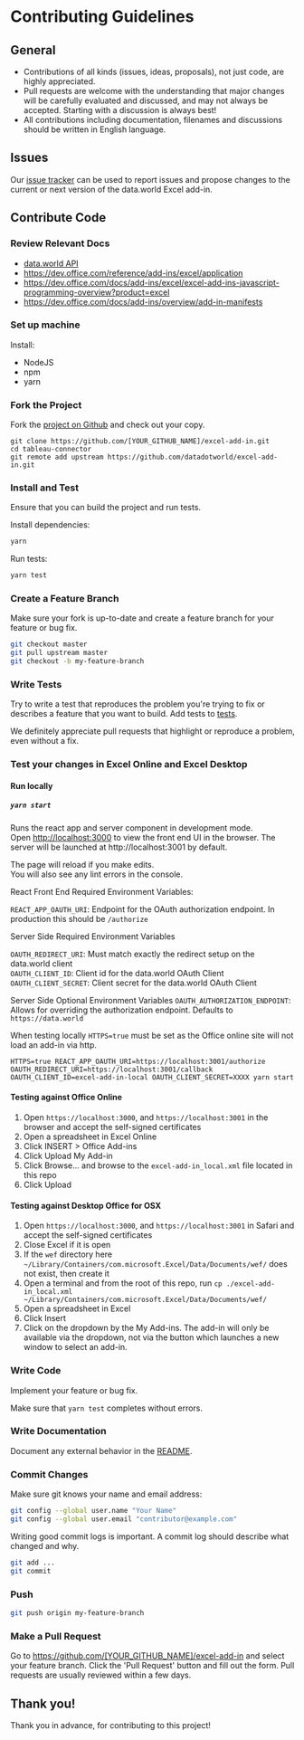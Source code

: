 # Contributing Guidelines

## General

* Contributions of all kinds (issues, ideas, proposals), not just code, are highly appreciated.
* Pull requests are welcome with the understanding that major changes will be carefully evaluated 
and discussed, and may not always be accepted. Starting with a discussion is always best!
* All contributions including documentation, filenames and discussions should be written in English language.

## Issues

Our [issue tracker](https://github.com/datadotworld/excel-add-in/issues) can be used to report 
issues and propose changes to the current or next version of the data.world Excel add-in.

## Contribute Code

### Review Relevant Docs

* [data.world API](https://docs.data.world/documentation/api)
* https://dev.office.com/reference/add-ins/excel/application
* https://dev.office.com/docs/add-ins/excel/excel-add-ins-javascript-programming-overview?product=excel
* https://dev.office.com/docs/add-ins/overview/add-in-manifests

### Set up machine

Install:

* NodeJS
* npm
* yarn

### Fork the Project

Fork the [project on Github](https://github.com/datadotworld/excel-add-in) and check out your copy.

```
git clone https://github.com/[YOUR_GITHUB_NAME]/excel-add-in.git
cd tableau-connector
git remote add upstream https://github.com/datadotworld/excel-add-in.git
```

### Install and Test

Ensure that you can build the project and run tests.

Install dependencies:
```bash
yarn
```

Run tests:
```bash
yarn test
```

### Create a Feature Branch

Make sure your fork is up-to-date and create a feature branch for your feature or bug fix.

```bash
git checkout master
git pull upstream master
git checkout -b my-feature-branch
```

### Write Tests

Try to write a test that reproduces the problem you're trying to fix or describes a feature that 
you want to build. Add tests to [tests](tests).

We definitely appreciate pull requests that highlight or reproduce a problem, even without a fix.

### Test your changes in Excel Online and Excel Desktop

#### Run locally

##### `yarn start`

Runs the react app and server component in development mode.<br>
Open [http://localhost:3000](http://localhost:3000) to view the front end UI in the browser.
The server will be launched at http://localhost:3001 by default.

The page will reload if you make edits.<br>
You will also see any lint errors in the console.

React Front End Required Environment Variables:

`REACT_APP_OAUTH_URI`: Endpoint for the OAuth authorization endpoint.  In production this should be `/authorize`

Server Side Required Environment Variables

`OAUTH_REDIRECT_URI`: Must match exactly the redirect setup on the data.world client  
`OAUTH_CLIENT_ID`: Client id for the data.world OAuth Client  
`OAUTH_CLIENT_SECRET`: Client secret for the data.world OAuth Client  

Server Side Optional Environment Variables
`OAUTH_AUTHORIZATION_ENDPOINT`: Allows for overriding the authorization endpoint.  Defaults to `https://data.world`

When testing locally `HTTPS=true` must be set as the Office online site will not load an add-in via http.

`HTTPS=true REACT_APP_OAUTH_URI=https://localhost:3001/authorize OAUTH_REDIRECT_URI=https://localhost:3001/callback OAUTH_CLIENT_ID=excel-add-in-local OAUTH_CLIENT_SECRET=XXXX yarn start`

#### Testing against Office Online

1. Open `https://localhost:3000`, and `https://localhost:3001` in the browser and accept the self-signed certificates
1. Open a spreadsheet in Excel Online
1. Click INSERT > Office Add-ins
1. Click Upload My Add-in
1. Click Browse... and browse to the `excel-add-in_local.xml` file located in this repo
1. Click Upload

#### Testing against Desktop Office for OSX

1. Open `https://localhost:3000`, and `https://localhost:3001` in Safari and accept the self-signed certificates
1. Close Excel if it is open
1. If the `wef` directory here `~/Library/Containers/com.microsoft.Excel/Data/Documents/wef/` does not exist, then create it
1. Open a terminal and from the root of this repo, run `cp ./excel-add-in_local.xml ~/Library/Containers/com.microsoft.Excel/Data/Documents/wef/`
1. Open a spreadsheet in Excel
1. Click Insert
1. Click on the dropdown by the My Add-ins.  The add-in will only be available via the dropdown, not via the button which launches a new window to select an add-in.

### Write Code

Implement your feature or bug fix.

Make sure that `yarn test` completes without errors.

### Write Documentation

Document any external behavior in the [README](README.md).

### Commit Changes

Make sure git knows your name and email address:

```bash
git config --global user.name "Your Name"
git config --global user.email "contributor@example.com"
```

Writing good commit logs is important. A commit log should describe what changed and why.

```bash
git add ...
git commit
```

### Push

```bash
git push origin my-feature-branch
```

### Make a Pull Request

Go to <https://github.com/[YOUR_GITHUB_NAME]/excel-add-in> and select your feature branch. 
Click the 'Pull Request' button and fill out the form. Pull requests are usually reviewed within 
a few days.

## Thank you!

Thank you in advance, for contributing to this project!